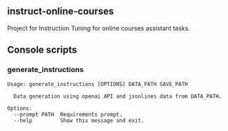instruct-online-courses
-----------------------------
Project for Instruction Tuning for online courses assistant tasks.

## Console scripts

### generate_instructions

```shell
Usage: generate_instructions [OPTIONS] DATA_PATH SAVE_PATH

  Data generation using openai API and jsonlines data from DATA_PATH.

Options:
  --prompt PATH  Requirements prompt.
  --help         Show this message and exit.
```